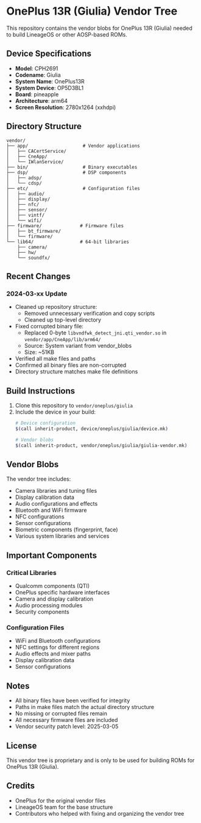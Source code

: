 # OnePlus 13R (Giulia) Vendor Tree

This repository contains the vendor blobs for OnePlus 13R (Giulia) needed to build LineageOS or other AOSP-based ROMs.

## Device Specifications

- **Model**: CPH2691
- **Codename**: Giulia
- **System Name**: OnePlus13R
- **System Device**: OP5D3BL1
- **Board**: pineapple
- **Architecture**: arm64
- **Screen Resolution**: 2780x1264 (xxhdpi)

## Directory Structure

```
vendor/
├── app/                    # Vendor applications
│   ├── CACertService/
│   ├── CneApp/
│   └── IWlanService/
├── bin/                    # Binary executables
├── dsp/                    # DSP components
│   ├── adsp/
│   └── cdsp/
├── etc/                    # Configuration files
│   ├── audio/
│   ├── display/
│   ├── nfc/
│   ├── sensor/
│   ├── vintf/
│   └── wifi/
├── firmware/              # Firmware files
│   ├── bt_firmware/
│   └── firmware/
└── lib64/                 # 64-bit libraries
    ├── camera/
    ├── hw/
    └── soundfx/
```

## Recent Changes

### 2024-03-xx Update
- Cleaned up repository structure:
  - Removed unnecessary verification and copy scripts
  - Cleaned up top-level directory
- Fixed corrupted binary file:
  - Replaced 0-byte `libvndfwk_detect_jni.qti_vendor.so` in `vendor/app/CneApp/lib/arm64/`
  - Source: System variant from vendor_blobs
  - Size: ~51KB
- Verified all make files and paths
- Confirmed all binary files are non-corrupted
- Directory structure matches make file definitions

## Build Instructions

1. Clone this repository to `vendor/oneplus/giulia`
2. Include the device in your build:
   ```bash
   # Device configuration
   $(call inherit-product, device/oneplus/giulia/device.mk)
   
   # Vendor blobs
   $(call inherit-product, vendor/oneplus/giulia/giulia-vendor.mk)
   ```

## Vendor Blobs

The vendor tree includes:
- Camera libraries and tuning files
- Display calibration data
- Audio configurations and effects
- Bluetooth and WiFi firmware
- NFC configurations
- Sensor configurations
- Biometric components (fingerprint, face)
- Various system libraries and services

## Important Components

### Critical Libraries
- Qualcomm components (QTI)
- OnePlus specific hardware interfaces
- Camera and display calibration
- Audio processing modules
- Security components

### Configuration Files
- WiFi and Bluetooth configurations
- NFC settings for different regions
- Audio effects and mixer paths
- Display calibration data
- Sensor configurations

## Notes

- All binary files have been verified for integrity
- Paths in make files match the actual directory structure
- No missing or corrupted files remain
- All necessary firmware files are included
- Vendor security patch level: 2025-03-05

## License

This vendor tree is proprietary and is only to be used for building ROMs for OnePlus 13R (Giulia).

## Credits

- OnePlus for the original vendor files
- LineageOS team for the base structure
- Contributors who helped with fixing and organizing the vendor tree 